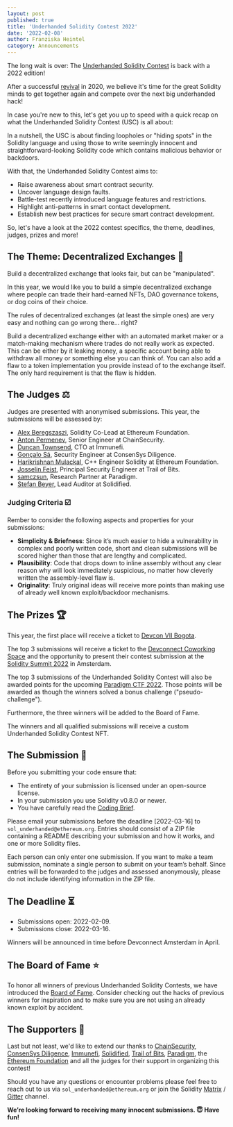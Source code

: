 ```yaml
---
layout: post
published: true
title: 'Underhanded Solidity Contest 2022'
date: '2022-02-08'
author: Franziska Heintel
category: Announcements
---
```


The long wait is over: The [Underhanded Solidity Contest](https://underhanded.soliditylang.org/) is back with a 2022 edition!

After a successful [revival](https://blog.soliditylang.org/2020/09/21/solidity-underhanded-contest/) in 2020, we believe it's time for the great Solidity minds to get together again and compete over the next big underhanded hack!

In case you're new to this, let's get you up to speed with a quick recap on what the Underhanded Solidity Contest (USC) is all about:

In a nutshell, the USC is about finding loopholes or "hiding spots" in the Solidity language and using those to write seemingly innocent and straightforward-looking Solidity code which contains malicious behavior or backdoors.

With that, the Underhanded Solidity Contest aims to:

+ Raise awareness about smart contract security.
+ Uncover language design faults.
+ Battle-test recently introduced language features and restrictions.
+ Highlight anti-patterns in smart contact development.
+ Establish new best practices for secure smart contract development.

So, let's have a look at the 2022 contest specifics, the theme, deadlines, judges, prizes and more!

## The Theme: Decentralized Exchanges 🧪

Build a decentralized exchange that looks fair, but can be "manipulated".

In this year, we would like you to build a simple decentralized exchange where people can trade their hard-earned NFTs, DAO governance tokens, or dog coins of their choice.

The rules of decentralized exchanges (at least the simple ones) are very easy and nothing can go wrong there... right?

Build a decentralized exchange either with an automated market maker or a match-making mechanism where trades do not really work as expected. This can be either by it leaking money, a specific account being able to withdraw all money or something else you can think of. You can also add a flaw to a token implementation you provide instead of to the exchange itself. The only hard requirement is that the flaw is hidden.

## The Judges ⚖️

Judges are presented with anonymised submissions. This year, the submissions will be assessed by:

+ [Alex Beregszaszi](https://twitter.com/alexberegszaszi), Solidity Co-Lead at Ethereum Foundation.
+ [Anton Permenev](https://twitter.com/a_permenev), Senior Engineer at ChainSecurity.
+ [Duncan Townsend](https://twitter.com/duncancmt), CTO at Immunefi.
+ [Gonçalo Sá](https://twitter.com/GNSPS), Security Engineer at ConsenSys Diligence.
+ [Harikrishnan Mulackal](https://twitter.com/_hrkrshnn), C++ Engineer Solidity at Ethereum Foundation.
+ [Josselin Feist](https://twitter.com/Montyly), Principal Security Engineer at Trail of Bits.
+ [samczsun](https://twitter.com/samczsun), Research Partner at Paradigm.
+ [Stefan Beyer](https://twitter.com/beyer_st), Lead Auditor at Solidified.

### Judging Criteria ☑️

Rember to consider the following aspects and properties for your submissions:

+ **Simplicity & Briefness**: Since it’s much easier to hide a vulnerability in complex and poorly written code, short and clean submissions will be scored higher than those that are lengthy and complicated.
+ **Plausibility**: Code that drops down to inline assembly without any clear reason why will look immediately suspicious, no matter how cleverly written the assembly-level flaw is.
+ **Originality**: Truly original ideas will receive more points than making use of already well known exploit/backdoor mechanisms.

## The Prizes 🏆

This year, the first place will receive a ticket to [Devcon VII Bogota](https://devcon.org/).

The top 3 submissions will receive a ticket to the [Devconnect Coworking Space](https://devconnect.org/) and the opportunity to present their contest submission at the [Solidity Summit 2022](https://summit.soliditylang.org/) in Amsterdam.

The top 3 submissions of the Underhanded Solidity Contest will also be awarded points for the upcoming [Paradigm CTF 2022](https://ctf.paradigm.xyz/).
Those points will be awarded as though the winners solved a bonus challenge ("pseudo-challenge").

Furthermore, the three winners will be added to the Board of Fame.

The winners and all qualified submissions will receive a custom Underhanded Solidity Contest NFT.

## The Submission 📨

Before you submitting your code ensure that:
+ The entirety of your submission is licensed under an open-source license.
+ In your submission you use Solidity v0.8.0 or newer.
+ You have carefully read the [Coding Brief](https://underhanded.soliditylang.org/#coding-brief).

Please email your submissions before the deadline [2022-03-16] to ``sol_underhanded@ethereum.org``. Entries should consist of a ZIP file containing a README describing your submission and how it works, and one or more Solidity files.

Each person can only enter one submission. If you want to make a team submission, nominate a single person to submit on your team’s behalf. Since entries will be forwarded to the judges and assessed anonymously, please do not include identifying information in the ZIP file.

## The Deadline ⏳

+ Submissions open: 2022-02-09.
+ Submissions close: 2022-03-16.

Winners will be announced in time before Devconnect Amsterdam in April.

## The Board of Fame ⭐

To honor all winners of previous Underhanded Solidity Contests, we have introduced the [Board of Fame](https://underhanded.soliditylang.org/#board-of-fame). Consider checking out the hacks of previous winners for inspiration and to make sure you are not using an already known exploit by accident.

## The Supporters 💖

Last but not least, we'd like to extend our thanks to [ChainSecurity](https://chainsecurity.com/), [ConsenSys Diligence](https://consensys.net/diligence/), [Immunefi](https://immunefi.com/), [Solidified](https://solidified.io/), [Trail of Bits](https://www.trailofbits.com/), [Paradigm](https://www.paradigm.xyz/), the [Ethereum Foundation](https://ethereum.foundation/) and all the judges for their support in organizing this contest!

Should you have any questions or encounter problems please feel free to reach out to us via ``sol_underhanded@ethereum.org`` or join the Solidity [Matrix](https://matrix.to/#/#ethereum_solidity:gitter.im) / [Gitter](https://gitter.im/ethereum/solidity) channel.

**We’re looking forward to receiving many innocent submissions. 😇 Have fun!**